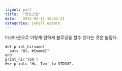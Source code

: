 ```yaml
---
layout: post
title:  "첫포스팅"
date:   2015-05-11 10:51:21
categories: jekyll update
---
```

마크다운으로 이렇게 편하게 블로깅을 할수 있다는 것은 놀랍다.

```
def print_hi(name)
  puts "Hi, #{name}"
end
print_hi('Tom')
#=> prints 'Hi, Tom' to STDOUT.
```
